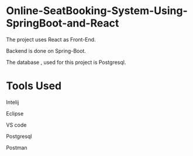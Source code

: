 # Online-SeatBooking-System-Using-SpringBoot-and-React
The project uses React as Front-End. 

Backend is done on Spring-Boot. 

The database , used for this project is Postgresql.

# Tools Used
Intelij

Eclipse

VS code

Postgresql

Postman
